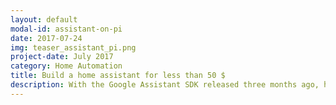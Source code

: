 ```yaml
---
layout: default
modal-id: assistant-on-pi
date: 2017-07-24
img: teaser_assistant_pi.png
project-date: July 2017
category: Home Automation
title: Build a home assistant for less than 50 $
description: With the Google Assistant SDK released three months ago, home projects have received a great skill set. In this project the Google Assistant is implemented on a Raspberry Pi to later control switchable devices such as fans, lights, computers using voice commands. [&nbsp;<a href="/home%20automation/assistant-on-pi/">Read&nbsp;More...</a>&nbsp;]
---
```


